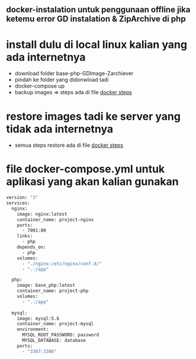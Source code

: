 ## docker-instalation untuk penggunaan offline jika ketemu error GD instalation & ZipArchive di php

# install dulu di local linux kalian yang ada internetnya
- download folder base-php-GDImage-Zarchiever 
- pindah ke folder yang didonwload tadi 
- docker-compose up 
- backup images => steps ada di file [docker steps](https://github.com/Rizky905/docker-instalation/blob/master/Steps%20Fedora.md)

# restore images tadi ke server yang tidak ada internetnya
- semua steps restore ada di file [docker steps](https://github.com/Rizky905/docker-instalation/blob/master/Steps%20Fedora.md)

# file docker-compose.yml untuk aplikasi yang akan kalian gunakan
```sh
version: "3"
services:
  nginx: 
    image: nginx:latest
    container_name: project-nginx
    ports:
      - 7001:80
    links:
      - php
    depends_on:
      - php
    volumes:
      - "./nginx:/etc/nginx/conf.d/"
      - ".:/app"

  php:
    image: base_php:latest
    container_name: project-php
    volumes:
      - ".:/app"
  
  mysql:
    image: mysql:5.6
    container_name: project-mysql
    environment:
      MYSQL_ROOT_PASSWORD: password
      MYSQL_DATABASE: database
    ports:
      - "3307:3306"
```






